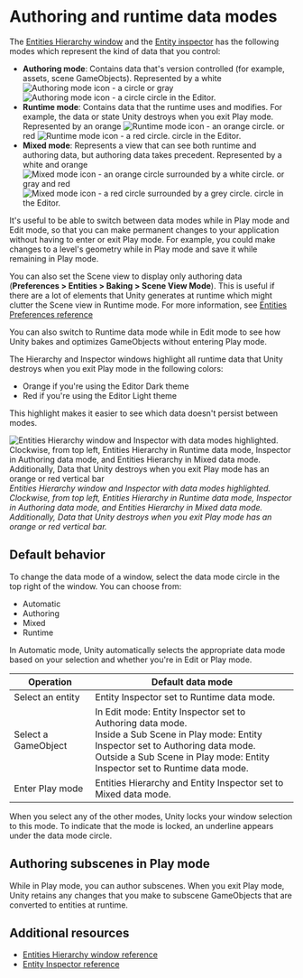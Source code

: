 # Authoring and runtime data modes

The [Entities Hierarchy window](editor-hierarchy-window.md) and the [Entity inspector](editor-entity-inspector.md) has the following modes which represent the kind of data that you control:

* **Authoring mode**: Contains data that's version controlled (for example, assets, scene GameObjects). Represented by a white ![Authoring mode icon - a circle](images/editor-authoring-mode-dark.png) or gray ![Authoring mode icon - a circle](images/editor-authoring-mode-light.png) circle in the Editor.
* **Runtime mode**: Contains data that the runtime uses and modifies. For example, the data or state Unity destroys when you exit Play mode. Represented by an orange ![Runtime mode icon - an orange circle.](images/editor-runtime-mode-dark.png) or red ![Runtime mode icon - a red circle.](images/editor-runtime-mode-light.png) circle in the Editor.
* **Mixed mode**: Represents a view that can see both runtime and authoring data, but authoring data takes precedent. Represented by a white and orange ![Mixed mode icon - an orange circle surrounded by a white circle.](images/editor-mixed-mode-dark.png) or gray and red ![Mixed mode icon - a red circle surrounded by a grey circle.](images/editor-mixed-mode-light.png) circle in the Editor.

It's useful to be able to switch between data modes while in Play mode and Edit mode, so that you can make permanent changes to your application without having to enter or exit Play mode. For example, you could make changes to a level's geometry while in Play mode and save it while remaining in Play mode. 

You can also set the Scene view to display only authoring data (**Preferences &gt; Entities &gt; Baking &gt; Scene View Mode**). This is useful if there are a lot of elements that Unity generates at runtime which might clutter the Scene view in Runtime mode. For more information, see [Entities Preferences reference](editor-preferences.md)

You can also switch to Runtime data mode while in Edit mode to see how Unity bakes and optimizes GameObjects without entering Play mode.

The Hierarchy and Inspector windows highlight all runtime data that Unity destroys when you exit Play mode in the following colors:

* Orange if you're using the Editor Dark theme
* Red if you're using the Editor Light theme

This highlight makes it easier to see which data doesn't persist between modes.

![Entities Hierarchy window and Inspector with data modes highlighted. Clockwise, from top left, Entities Hierarchy in Runtime data mode, Inspector in Authoring data mode, and Entities Hierarchy in Mixed data mode. Additionally, Data that Unity destroys when you exit Play mode has an orange or red vertical bar](images/editor-data-modes.png)<br/>_Entities Hierarchy window and Inspector with data modes highlighted. Clockwise, from top left, Entities Hierarchy in Runtime data mode, Inspector in Authoring data mode, and Entities Hierarchy in Mixed data mode. Additionally, Data that Unity destroys when you exit Play mode has an orange or red vertical bar._

## Default behavior

To change the data mode of a window, select the data mode circle in the top right of the window. You can choose from:

* Automatic
* Authoring
* Mixed
* Runtime

In Automatic mode, Unity automatically selects the appropriate data mode based on your selection and whether you're in Edit or Play mode.

|**Operation**|**Default data mode**|
|---|---|
|Select an entity| Entity Inspector set to Runtime data mode.|
|Select a GameObject |In Edit mode: Entity Inspector set to Authoring data mode. <br/>Inside a Sub Scene in Play mode: Entity Inspector set to Authoring data mode. <br/> Outside a Sub Scene in Play mode: Entity Inspector set to Runtime data mode. |
|Enter Play mode|Entities Hierarchy and Entity Inspector set to Mixed data mode.|

When you select any of the other modes, Unity locks your window selection to this mode. To indicate that the mode is locked, an underline appears under the data mode circle.

## Authoring subscenes in Play mode

While in Play mode, you can author subscenes. When you exit Play mode, Unity retains any changes that you make to subscene GameObjects that are converted to entities at runtime.

## Additional resources

* [Entities Hierarchy window reference](editor-hierarchy-window.md)
* [Entity Inspector reference](editor-entity-inspector.md)

